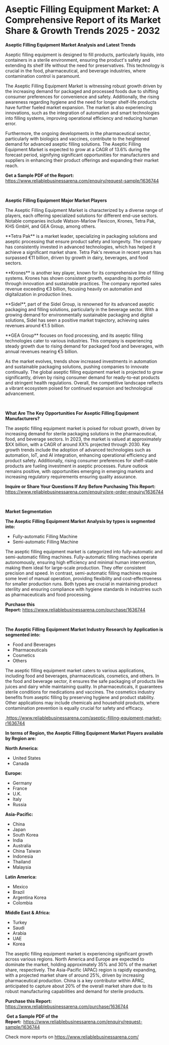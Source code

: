 <p><h1>Aseptic Filling Equipment Market: A Comprehensive Report of its Market Share & Growth Trends 2025 - 2032</h1></p><p><strong>Aseptic Filling Equipment Market Analysis and Latest Trends</strong></p>
<p><p>Aseptic filling equipment is designed to fill products, particularly liquids, into containers in a sterile environment, ensuring the product's safety and extending its shelf life without the need for preservatives. This technology is crucial in the food, pharmaceutical, and beverage industries, where contamination control is paramount. </p><p>The Aseptic Filling Equipment Market is witnessing robust growth driven by the increasing demand for packaged and processed foods due to shifting consumer preferences for convenience and safety. Additionally, the rising awareness regarding hygiene and the need for longer shelf-life products have further fueled market expansion. The market is also experiencing innovations, such as the integration of automation and smart technologies into filling systems, improving operational efficiency and reducing human error. </p><p>Furthermore, the ongoing developments in the pharmaceutical sector, particularly with biologics and vaccines, contribute to the heightened demand for advanced aseptic filling solutions. The Aseptic Filling Equipment Market is expected to grow at a CAGR of 13.6% during the forecast period, signifying significant opportunities for manufacturers and suppliers in enhancing their product offerings and expanding their market reach.</p></p>
<p><strong>Get a Sample PDF of the Report:&nbsp;</strong> <a href="https://www.reliablebusinessarena.com/enquiry/request-sample/1636744?utm_campaign=2198&utm_medium=2&utm_source=Github&utm_content=ia&utm_term=08042025&utm_id=aseptic-filling-equipment">https://www.reliablebusinessarena.com/enquiry/request-sample/1636744</a></p>
<p>&nbsp;</p>
<p><strong>Aseptic Filling Equipment Major Market Players</strong></p>
<p><p>The Aseptic Filling Equipment Market is characterized by a diverse range of players, each offering specialized solutions for different end-use sectors. Notable companies include Watson-Marlow Flexicon, Krones, Tetra Pak, KHS GmbH, and GEA Group, among others. </p><p>**Tetra Pak** is a market leader, specializing in packaging solutions and aseptic processing that ensure product safety and longevity. The company has consistently invested in advanced technologies, which has helped it achieve a significant market share. Tetra Pak's revenue in recent years has surpassed €11 billion, driven by growth in dairy, beverages, and food sectors.</p><p>**Krones** is another key player, known for its comprehensive line of filling systems. Krones has shown consistent growth, expanding its portfolio through innovation and sustainable practices. The company reported sales revenue exceeding €3 billion, focusing heavily on automation and digitalization in production lines.</p><p>**Sidel**, part of the Sidel Group, is renowned for its advanced aseptic packaging and filling solutions, particularly in the beverage sector. With a growing demand for environmentally sustainable packaging and digital solutions, Sidel has seen a positive market trajectory, achieving sales revenues around €1.5 billion.</p><p>**GEA Group** focuses on food processing, and its aseptic filling technologies cater to various industries. This company is experiencing steady growth due to rising demand for packaged food and beverages, with annual revenues nearing €5 billion.</p><p>As the market evolves, trends show increased investments in automation and sustainable packaging solutions, pushing companies to innovate continually. The global aseptic filling equipment market is projected to grow significantly, driven by rising consumer demand for ready-to-eat products and stringent health regulations. Overall, the competitive landscape reflects a vibrant ecosystem poised for continued expansion and technological advancement.</p></p>
<p>&nbsp;</p>
<p><strong>What Are The Key Opportunities For Aseptic Filling Equipment Manufacturers?</strong></p>
<p><p>The aseptic filling equipment market is poised for robust growth, driven by increasing demand for sterile packaging solutions in the pharmaceutical, food, and beverage sectors. In 2023, the market is valued at approximately $XX billion, with a CAGR of around XX% projected through 2030. Key growth trends include the adoption of advanced technologies such as automation, IoT, and AI integration, enhancing operational efficiency and product safety. Additionally, rising consumer preferences for shelf-stable products are fueling investment in aseptic processes. Future outlook remains positive, with opportunities emerging in emerging markets and increasing regulatory requirements ensuring quality assurance.</p></p>
<p><strong>Inquire or Share Your Questions If Any Before Purchasing This Report:</strong> <a href="https://www.reliablebusinessarena.com/enquiry/pre-order-enquiry/1636744?utm_campaign=2198&utm_medium=2&utm_source=Github&utm_content=ia&utm_term=08042025&utm_id=aseptic-filling-equipment">https://www.reliablebusinessarena.com/enquiry/pre-order-enquiry/1636744</a></p>
<p>&nbsp;</p>
<p><strong>Market Segmentation</strong></p>
<p><strong>The Aseptic Filling Equipment Market Analysis by types is segmented into:</strong></p>
<p><ul><li>Fully-automatic Filling Machine</li><li>Semi-automatic Filling Machine</li></ul></p>
<p><p>The aseptic filling equipment market is categorized into fully-automatic and semi-automatic filling machines. Fully-automatic filling machines operate autonomously, ensuring high efficiency and minimal human intervention, making them ideal for large-scale production. They offer consistent precision and speed. In contrast, semi-automatic filling machines require some level of manual operation, providing flexibility and cost-effectiveness for smaller production runs. Both types are crucial in maintaining product sterility and ensuring compliance with hygiene standards in industries such as pharmaceuticals and food processing.</p></p>
<p><strong>Purchase this Report:&nbsp;</strong><a href="https://www.reliablebusinessarena.com/purchase/1636744?utm_campaign=2198&utm_medium=2&utm_source=Github&utm_content=ia&utm_term=08042025&utm_id=aseptic-filling-equipment">https://www.reliablebusinessarena.com/purchase/1636744</a></p>
<p>&nbsp;</p>
<p><strong>The Aseptic Filling Equipment Market Industry Research by Application is segmented into:</strong></p>
<p><ul><li>Food and Beverages</li><li>Pharmaceuticals</li><li>Cosmetics</li><li>Others</li></ul></p>
<p><p>The aseptic filling equipment market caters to various applications, including food and beverages, pharmaceuticals, cosmetics, and others. In the food and beverage sector, it ensures the safe packaging of products like juices and dairy while maintaining quality. In pharmaceuticals, it guarantees sterile conditions for medications and vaccines. The cosmetics industry benefits from aseptic filling by preserving hygiene and product stability. Other applications may include chemicals and household products, where contamination prevention is equally crucial for safety and efficacy.</p></p>
<p><a href="https://www.reliablebusinessarena.com/aseptic-filling-equipment-market-r1636744?utm_campaign=2198&utm_medium=2&utm_source=Github&utm_content=ia&utm_term=08042025&utm_id=aseptic-filling-equipment">&nbsp;https://www.reliablebusinessarena.com/aseptic-filling-equipment-market-r1636744</a></p>
<p><strong>In terms of Region, the Aseptic Filling Equipment Market Players available by Region are:</strong></p>
<p>
    <p> <strong> North America: </strong>
        <ul>
            <li>United States</li>
            <li>Canada</li>
        </ul>
        </p> 
    <p> <strong> Europe: </strong>
        <ul>
            <li>Germany</li>
            <li>France</li>
            <li>U.K.</li>
            <li>Italy</li>
            <li>Russia</li>
        </ul>
        </p> 
    <p> <strong> Asia-Pacific: </strong>
        <ul>
            <li>China</li>
            <li>Japan</li>
            <li>South Korea</li>
            <li>India</li>
            <li>Australia</li>
            <li>China Taiwan</li>
            <li>Indonesia</li>
            <li>Thailand</li>
            <li>Malaysia</li>
        </ul>
        </p> 
    <p> <strong> Latin America: </strong>
        <ul>
            <li>Mexico</li>
            <li>Brazil</li>
            <li>Argentina Korea</li>
            <li>Colombia</li>
        </ul>
        </p> 
    <p> <strong> Middle East & Africa: </strong>
        <ul>
            <li>Turkey</li>
            <li>Saudi</li>
            <li>Arabia</li>
            <li>UAE</li>
            <li>Korea</li>
        </ul>
    </p>
    </p>
<p><p>The aseptic filling equipment market is experiencing significant growth across various regions. North America and Europe are expected to dominate the market, holding approximately 35% and 30% of the market share, respectively. The Asia-Pacific (APAC) region is rapidly expanding, with a projected market share of around 25%, driven by increasing pharmaceutical production. China is a key contributor within APAC, anticipated to capture about 20% of the overall market share due to its robust manufacturing capabilities and demand for sterile products.</p></p>
<p><strong>Purchase this Report: </strong><a href="https://www.reliablebusinessarena.com/purchase/1636744?utm_campaign=2198&utm_medium=2&utm_source=Github&utm_content=ia&utm_term=08042025&utm_id=aseptic-filling-equipment">https://www.reliablebusinessarena.com/purchase/1636744</a></p>
<p>&nbsp;<strong>Get a Sample PDF of the Report:&nbsp;&nbsp;</strong><a href="https://www.reliablebusinessarena.com/enquiry/request-sample/1636744?utm_campaign=2198&utm_medium=2&utm_source=Github&utm_content=ia&utm_term=08042025&utm_id=aseptic-filling-equipment">https://www.reliablebusinessarena.com/enquiry/request-sample/1636744</a></p>
<p><strong></strong></p>
<p>Check more reports on <a href="https://www.reliablebusinessarena.com/?utm_campaign=2198&utm_medium=2&utm_source=Github&utm_content=ia&utm_term=08042025&utm_id=aseptic-filling-equipment">https://www.reliablebusinessarena.com/</a></p>